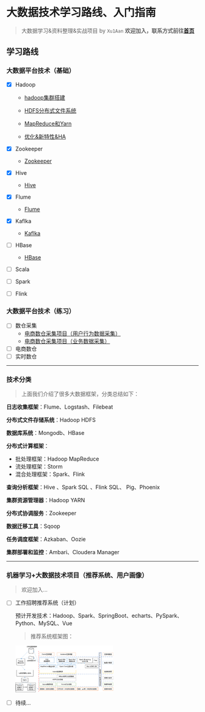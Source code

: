 # 大数据技术学习路线、入门指南

> 大数据学习&资料整理&实战项目 by `Xu1Aan`  **欢迎加入，联系方式前往[首页](https://github.com/Xu1Aan)**

## 学习路线

### 大数据平台技术（基础）

- [x] Hadoop

  - [hadoop集群搭建](./01_Hadoop/hadoop.md)

  - [HDFS分布式文件系统](./01_Hadoop/hdfs.md)

  - [MapReduce和Yarn](./01_Hadoop/MapReduce&Yarn.md)

  - [优化&新特性&HA](./01_Hadoop/Hadoop优化&新特性.md)
- [x] Zookeeper
  - [Zookeeper](./02_Zookeeper/Zookeeper.md)
- [x] Hive
  - [Hive](./03_Hive/Hive.md)
- [x] Flume
  - [Flume](./04_Flume/Flume.md)
- [x] Kaflka
  - [Kaflka](./05_Kaflka/Kaflka.md)
- [ ] HBase
  - [HBase](./06_HBase)
- [ ] Scala
- [ ] Spark
- [ ] Flink

### 大数据平台技术（练习）

- [ ] 数仓采集
  - [电商数仓采集项目（用户行为数据采集）](./10_Porject/01_数仓采集/数仓采集(用户行为数据采集).md)
  - [电商数仓采集项目（业务数据采集）](./10_Porject/01_数仓采集/数仓采集(业务数据采集).md)
- [ ] 电商数仓
- [ ] 实时数仓

---

### **技术分类**

> 上面我们介绍了很多大数据框架，分类总结如下：

**日志收集框架**：Flume、Logstash、Filebeat

**分布式文件存储系统**：Hadoop HDFS

**数据库系统**：Mongodb、HBase

**分布式计算框架**：

+ 批处理框架：Hadoop MapReduce
+ 流处理框架：Storm
+ 混合处理框架：Spark、Flink

**查询分析框架**：Hive 、Spark SQL 、Flink SQL、 Pig、Phoenix 

**集群资源管理器**：Hadoop YARN

**分布式协调服务**：Zookeeper

**数据迁移工具**：Sqoop

**任务调度框架**：Azkaban、Oozie

**集群部署和监控**：Ambari、Cloudera Manager

---

### 机器学习+大数据技术项目（推荐系统、用户画像）

> 欢迎加入...

- [ ] 工作招聘推荐系统（计划）

  预计开发技术：Hadoop、Spark、SpringBoot、echarts、PySpark、Python、MySQL、Vue

  > 推荐系统框架图：

  <img src=".\01_Hadoop\picture\推荐系统框架图.png" style="zoom:25%;" />

- [ ] 待续...

